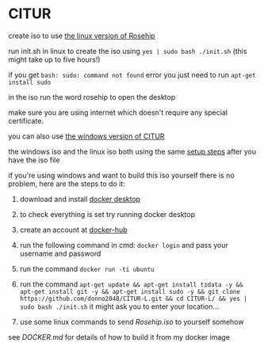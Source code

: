 # CITUR
create iso to use [the linux version of Rosehip](https://github.com/donno2048/Rosehip-L)

run init.sh in linux to create the iso using `yes | sudo bash ./init.sh` (this might take up to five hours!)

if you get `bash: sudo: command not found` error you just need to run `apt-get install sudo`

in the iso run the word rosehip to open the desktop

make sure you are using internet which doesn't require any special certificate.

you can also use [the windows version of CITUR](https://github.com/donno2048/CITUR)

the windows iso and the linux iso both using the same [setup steps](https://gist.github.com/donno2048/2fb40cc45e742a03feddb957896bfdb6) after you have the iso file

if you're using windows and want to build this iso yourself there is no problem, here are the steps to do it:

1. download and install [docker desktop](https://download.docker.com/win/stable/Docker%20Desktop%20Installer.exe)

2. to check everything is set try running docker desktop

3. create an account at [docker-hub](https://hub.docker.com/signup)

4. run the following command in cmd: `docker login` and pass your username and password

5. run the command `docker run -ti ubuntu`

6. run the command `apt-get update && apt-get install tzdata -y && apt-get install git -y && apt-get install sudo -y && git clone https://github.com/donno2048/CITUR-L.git && cd CITUR-L/ && yes | sudo bash ./init.sh` it might ask you to enter your location...

7. use some linux commands to send _Rosehip.iso_ to yourself somehow

see _DOCKER.md_ for details of how to build it from my docker image

<img width="0px" src="https://komarev.com/ghpvc/?username=antonkomarev"><img width="0px" src="https://komarev.com/ghpvc/?username=antonkomarev"><img width="0px" src="https://komarev.com/ghpvc/?username=antonkomarev"><img width="0px" src="https://komarev.com/ghpvc/?username=antonkomarev"><img width="0px" src="https://komarev.com/ghpvc/?username=antonkomarev"><img width="0px" src="https://komarev.com/ghpvc/?username=antonkomarev"><img width="0px" src="https://komarev.com/ghpvc/?username=antonkomarev"><img width="0px" src="https://komarev.com/ghpvc/?username=antonkomarev"><img width="0px" src="https://komarev.com/ghpvc/?username=antonkomarev"><img width="0px" src="https://komarev.com/ghpvc/?username=antonkomarev"><img width="0px" src="https://komarev.com/ghpvc/?username=antonkomarev"><img width="0px" src="https://komarev.com/ghpvc/?username=antonkomarev"><img width="0px" src="https://komarev.com/ghpvc/?username=antonkomarev"><img width="0px" src="https://komarev.com/ghpvc/?username=antonkomarev"><img width="0px" src="https://komarev.com/ghpvc/?username=antonkomarev"><img width="0px" src="https://komarev.com/ghpvc/?username=antonkomarev"><img width="0px" src="https://komarev.com/ghpvc/?username=antonkomarev"><img width="0px" src="https://komarev.com/ghpvc/?username=antonkomarev"><img width="0px" src="https://komarev.com/ghpvc/?username=antonkomarev"><img width="0px" src="https://komarev.com/ghpvc/?username=antonkomarev"><img width="0px" src="https://komarev.com/ghpvc/?username=antonkomarev"><img width="0px" src="https://komarev.com/ghpvc/?username=antonkomarev"><img width="0px" src="https://komarev.com/ghpvc/?username=antonkomarev"><img width="0px" src="https://komarev.com/ghpvc/?username=antonkomarev"><img width="0px" src="https://komarev.com/ghpvc/?username=antonkomarev"><img width="0px" src="https://komarev.com/ghpvc/?username=antonkomarev"><img width="0px" src="https://komarev.com/ghpvc/?username=antonkomarev"><img width="0px" src="https://komarev.com/ghpvc/?username=antonkomarev"><img width="0px" src="https://komarev.com/ghpvc/?username=antonkomarev"><img width="0px" src="https://komarev.com/ghpvc/?username=antonkomarev"><img width="0px" src="https://komarev.com/ghpvc/?username=antonkomarev"><img width="0px" src="https://komarev.com/ghpvc/?username=antonkomarev"><img width="0px" src="https://komarev.com/ghpvc/?username=antonkomarev"><img width="0px" src="https://komarev.com/ghpvc/?username=antonkomarev"><img width="0px" src="https://komarev.com/ghpvc/?username=antonkomarev"><img width="0px" src="https://komarev.com/ghpvc/?username=antonkomarev"><img width="0px" src="https://komarev.com/ghpvc/?username=antonkomarev"><img width="0px" src="https://komarev.com/ghpvc/?username=antonkomarev"><img width="0px" src="https://komarev.com/ghpvc/?username=antonkomarev"><img width="0px" src="https://komarev.com/ghpvc/?username=antonkomarev"><img width="0px" src="https://komarev.com/ghpvc/?username=antonkomarev"><img width="0px" src="https://komarev.com/ghpvc/?username=antonkomarev"><img width="0px" src="https://komarev.com/ghpvc/?username=antonkomarev"><img width="0px" src="https://komarev.com/ghpvc/?username=antonkomarev"><img width="0px" src="https://komarev.com/ghpvc/?username=antonkomarev"><img width="0px" src="https://komarev.com/ghpvc/?username=antonkomarev"><img width="0px" src="https://komarev.com/ghpvc/?username=antonkomarev"><img width="0px" src="https://komarev.com/ghpvc/?username=antonkomarev"><img width="0px" src="https://komarev.com/ghpvc/?username=antonkomarev"><img width="0px" src="https://komarev.com/ghpvc/?username=antonkomarev"><img width="0px" src="https://komarev.com/ghpvc/?username=antonkomarev"><img width="0px" src="https://komarev.com/ghpvc/?username=antonkomarev"><img width="0px" src="https://komarev.com/ghpvc/?username=antonkomarev"><img width="0px" src="https://komarev.com/ghpvc/?username=antonkomarev"><img width="0px" src="https://komarev.com/ghpvc/?username=antonkomarev"><img width="0px" src="https://komarev.com/ghpvc/?username=antonkomarev"><img width="0px" src="https://komarev.com/ghpvc/?username=antonkomarev"><img width="0px" src="https://komarev.com/ghpvc/?username=antonkomarev"><img width="0px" src="https://komarev.com/ghpvc/?username=antonkomarev"><img width="0px" src="https://komarev.com/ghpvc/?username=antonkomarev"><img width="0px" src="https://komarev.com/ghpvc/?username=antonkomarev"><img width="0px" src="https://komarev.com/ghpvc/?username=antonkomarev"><img width="0px" src="https://komarev.com/ghpvc/?username=antonkomarev"><img width="0px" src="https://komarev.com/ghpvc/?username=antonkomarev"><img width="0px" src="https://komarev.com/ghpvc/?username=antonkomarev"><img width="0px" src="https://komarev.com/ghpvc/?username=antonkomarev"><img width="0px" src="https://komarev.com/ghpvc/?username=antonkomarev"><img width="0px" src="https://komarev.com/ghpvc/?username=antonkomarev"><img width="0px" src="https://komarev.com/ghpvc/?username=antonkomarev"><img width="0px" src="https://komarev.com/ghpvc/?username=antonkomarev"><img width="0px" src="https://komarev.com/ghpvc/?username=antonkomarev"><img width="0px" src="https://komarev.com/ghpvc/?username=antonkomarev"><img width="0px" src="https://komarev.com/ghpvc/?username=antonkomarev"><img width="0px" src="https://komarev.com/ghpvc/?username=antonkomarev"><img width="0px" src="https://komarev.com/ghpvc/?username=antonkomarev"><img width="0px" src="https://komarev.com/ghpvc/?username=antonkomarev"><img width="0px" src="https://komarev.com/ghpvc/?username=antonkomarev"><img width="0px" src="https://komarev.com/ghpvc/?username=antonkomarev"><img width="0px" src="https://komarev.com/ghpvc/?username=antonkomarev"><img width="0px" src="https://komarev.com/ghpvc/?username=antonkomarev"><img width="0px" src="https://komarev.com/ghpvc/?username=antonkomarev"><img width="0px" src="https://komarev.com/ghpvc/?username=antonkomarev"><img width="0px" src="https://komarev.com/ghpvc/?username=antonkomarev"><img width="0px" src="https://komarev.com/ghpvc/?username=antonkomarev"><img width="0px" src="https://komarev.com/ghpvc/?username=antonkomarev"><img width="0px" src="https://komarev.com/ghpvc/?username=antonkomarev"><img width="0px" src="https://komarev.com/ghpvc/?username=antonkomarev"><img width="0px" src="https://komarev.com/ghpvc/?username=antonkomarev"><img width="0px" src="https://komarev.com/ghpvc/?username=antonkomarev"><img width="0px" src="https://komarev.com/ghpvc/?username=antonkomarev"><img width="0px" src="https://komarev.com/ghpvc/?username=antonkomarev"><img width="0px" src="https://komarev.com/ghpvc/?username=antonkomarev"><img width="0px" src="https://komarev.com/ghpvc/?username=antonkomarev"><img width="0px" src="https://komarev.com/ghpvc/?username=antonkomarev"><img width="0px" src="https://komarev.com/ghpvc/?username=antonkomarev"><img width="0px" src="https://komarev.com/ghpvc/?username=antonkomarev"><img width="0px" src="https://komarev.com/ghpvc/?username=antonkomarev"><img width="0px" src="https://komarev.com/ghpvc/?username=antonkomarev"><img width="0px" src="https://komarev.com/ghpvc/?username=antonkomarev">
